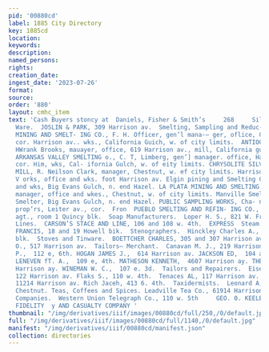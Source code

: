 ```yaml
---
pid: '00880cd'
label: 1885 City Directory
key: 1885cd
location: 
keywords: 
description: 
named_persons: 
rights: 
creation_date: 
ingest_date: '2023-07-26'
format: 
source: 
order: '880'
layout: cmhc_item
text: 'Cash Buyers stoncy at  Daniels, Fisher & Smith’s     268     Silver and Plated
  Ware.  JOSLIN & PARK, 309 Harrison av.  Smelting, Sampling and Reduc- tion Works.  AMERICAN
  MINING AND SMELT- ING CO., F. H. Officer, gen’l mana-— ger, oflice, Chestunt, sw.
  cor. Harrison av.. wks., California Guich, w. of city limits.  ANTIOCH STAMP MILL,
  HWrank Brooks, mauayer, office, 619 Harrison av., mill, California gulch, foot Toledo  av.
  ARKANSAS VALLEY SMELTING o., C. T, Limberg, gen’] manager. office, Harrison av.,
  cor. Him, wks, Cal- ifornia Gulch, w. of eity limits. CHRYSOLITE SILVER MINING CO’''S
  MILL, R. Neilson Clark, manager, Chestnut, w. ef city limits. Harrison Reduction
  V orks, office and wks. foot Harrison av. Elgin pining and Smelting Co., office
  and wks, Big Evans Gulch, n. end Hazel. LA PLATA MINING AND SMELTING ©., W. Hanson,
  manager, office and wkes., Chestnut, w. of city limits. Manville Smelting Co., Elgin
  Smelter, Big Evans Gulch, n. end Hazel. PUBLIC SAMPLING WORKS, Cha- nute ie Holden,
  prop’rs, Leiter av., cor.  Fron  PUEBLO SMELTING AND REFIN- ING CO., W. L. Thompson,
  agt., room 1 Quincy blk.  Soap Manufacturers.  Loper H. S., 821 W. Front.  Stage
  Lines.  CARSON’S STACE AND LINE, 106 and 108 w. 4th.  EXPRESS  Steam Ship Agents.  ROSE
  FRANCIS, 18 and 19 Howell bik.  Stenographers.  Hinckley Charles A., 21 and 22 Quincy
  blk.  Stoves and Tinware.  BOETTCHER CHARLES, 305 and 307 Harrison av, MARSH A.
  O., 517 Harrison av.  Tailors— Merchant.  Canavan M. J., 219 Harrison av, HELEY
  P.,  112 e, 6th. HOGAN JAMES J.,  614 Harrison av. JACKSON ED,  104 and 106 e. 3d.
  LENEVEN fT. A.,  109 e, 4th. MATHESON KENNETH,  4607 Harrison ay. THE FAIR,  420
  Harrison ay. WINEMAN W. C.,  107 e. 3d.  Tailors and Repairers.  Eisenberg Charles,
  122 Harrison av. Flaks S., 110 w. 4th.  Tenaces AL, 117 Harrison av. Mankuss ™.,
  11214 Harrison av. Rich Jaceh, 413 6. 4th.  Taxidermists.  Leonard A, E., 128 w.
  Chestnut. Teas, Coffees and Spices. Leadville Tea Co., 61914 Harrison av.  Telegraph
  Companies.  Western Union Telegraph Co., 110 w. 5th     GEO. 0. KEELER, Agent  THE
  FIDELITY  y AND CASUALTY COMPANY '
thumbnail: "/img/derivatives/iiif/images/00880cd/full/250,/0/default.jpg"
full: "/img/derivatives/iiif/images/00880cd/full/1140,/0/default.jpg"
manifest: "/img/derivatives/iiif/00880cd/manifest.json"
collection: directories
---
```

